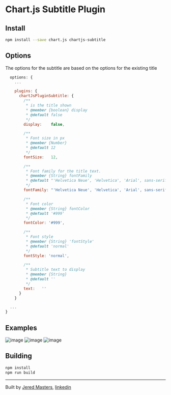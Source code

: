 # Chart.js Subtitle Plugin

## Install
```bash
npm install --save chart.js chartjs-subtitle
```

## Options
The options for the subtitle are based on the options for the existing title
```javascript
  options: {
    ...

    plugins: {
      chartJsPluginSubtitle: {
        /**
         * is the title shown
         * @member {boolean} display
         * @default false
         */
        display:	false,

        /**
         * Font size in px
         * @member {Number}
         * @default 12
         */
        fontSize:	12,

        /**
         * Font family for the title text.
         * @member {String} fontFamily
         * @default "'Helvetica Neue', 'Helvetica', 'Arial', sans-serif"	
         */
        fontFamily:	"'Helvetica Neue', 'Helvetica', 'Arial', sans-serif",

        /**
         * Font color
         * @member {String} fontColor
         * @default '#999'
         */
        fontColor: '#999',

        /**
         * Font style
         * @member {String} 'fontStyle'
         * @default 'normal'
         */
        fontStyle: 'normal',

        /**
         * Subtitle text to display
         * @member {String}
         * @default ''
         */
        text:	''
      }
    }

  ...
}
```

## Examples
![image](https://user-images.githubusercontent.com/10936951/47202480-cef99200-d3af-11e8-968f-b81677b0b7fd.png)
![image](https://user-images.githubusercontent.com/10936951/47202502-e2a4f880-d3af-11e8-8117-e9ec3d869477.png)
![image](https://user-images.githubusercontent.com/10936951/47202528-036d4e00-d3b0-11e8-98fa-81d378eb7536.png)


## Building

```sh
npm install
npm run build
```


*** 

Built by [Jered Masters][jered-cc], [linkedin][linkedin]


[jered-cc]: http://jered.cc
[linkedin]: https://www.linkedin.com/in/jeredmasters/
[npm-url]: https://www.npmjs.com/package/chartjs-subtitle
